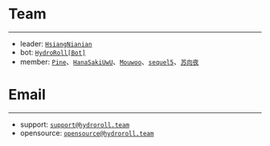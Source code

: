 # Team

---

* leader: [`HsiangNianian`](mailto:leader@hydroroll.team)
* bot: [`HydroRoll[Bot]`](mailto:bot@hydroroll.team)
* member: [`Pine`](mailto:pine@hydroroll.team)、[`HanaSakiUwU`](mailto:hanasaki@hydroroll.team)、[`Mouwoo`](mailto:mouwooo@hydroroll.team)、[`sequel5`](mailto:sequel5@hydroroll.team)、[`苏向夜`](mailto:suxiangye@hydroroll.team)


# Email

---

* support: [`support@hydroroll.team`](mailto:support@hydroroll.team)
* opensource: [`opensource@hydroroll.team`](mailto:opensource@hydroroll.team)
